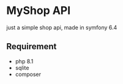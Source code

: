 # MyShop API

just a simple shop api, made in symfony 6.4

## Requirement
- php 8.1 
- sqlite
- composer